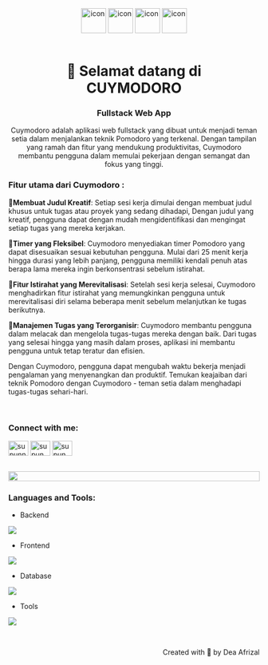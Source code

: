 <div align="center">
  <img src="https://techstack-generator.vercel.app/ts-icon.svg" alt="icon" width="50" height="50" />
  <img src="https://techstack-generator.vercel.app/js-icon.svg" alt="icon"width="50" height="50" />
  <img src="https://techstack-generator.vercel.app/react-icon.svg" alt="icon" width="50" height="50" />
 <img src="https://techstack-generator.vercel.app/mysql-icon.svg" alt="icon" width="50" height="50" />
</div>

<br>

<h1 align="center">👋 Selamat datang di <br>CUYMODORO</h1>
<h3 align="center">Fullstack Web App</h3>
<p align="center">Cuymodoro adalah aplikasi web fullstack yang dibuat untuk menjadi teman setia dalam menjalankan teknik Pomodoro yang terkenal. Dengan tampilan yang ramah dan fitur yang mendukung produktivitas, Cuymodoro membantu pengguna dalam memulai pekerjaan dengan semangat dan fokus yang tinggi.
</p>

<h3>Fitur utama dari Cuymodoro :</h3>

🎈<b>Membuat Judul Kreatif</b>: 
Setiap sesi kerja dimulai dengan membuat judul khusus untuk tugas atau proyek yang sedang dihadapi, Dengan judul yang kreatif, pengguna dapat dengan mudah mengidentifikasi dan mengingat setiap tugas yang mereka kerjakan.

🎈<b>Timer yang Fleksibel</b>: 
Cuymodoro menyediakan timer Pomodoro yang dapat disesuaikan sesuai kebutuhan pengguna. Mulai dari 25 menit kerja hingga durasi yang lebih panjang, pengguna memiliki kendali penuh atas berapa lama mereka ingin berkonsentrasi sebelum istirahat.

🎈<b>Fitur Istirahat yang Merevitalisasi</b>: 
Setelah sesi kerja selesai, Cuymodoro menghadirkan fitur istirahat yang memungkinkan pengguna untuk merevitalisasi diri selama beberapa menit sebelum melanjutkan ke tugas berikutnya.

🎈<b>Manajemen Tugas yang Terorganisir</b>: 
Cuymodoro membantu pengguna dalam melacak dan mengelola tugas-tugas mereka dengan baik. Dari tugas yang selesai hingga yang masih dalam proses, aplikasi ini membantu pengguna untuk tetap teratur dan efisien.

Dengan Cuymodoro, pengguna dapat mengubah waktu bekerja menjadi pengalaman yang menyenangkan dan produktif. Temukan keajaiban dari teknik Pomodoro dengan Cuymodoro - teman setia dalam menghadapi tugas-tugas sehari-hari.

<br/>

<h3 align="left">Connect with me:</h3>
<p align="left">
<a href="https://www.linkedin.com/in/dea-afrizal-a7326457/?originalSubdomain=id" target="blank"><img align="center" src="https://raw.githubusercontent.com/rahuldkjain/github-profile-readme-generator/master/src/images/icons/Social/linked-in-alt.svg" alt="supunnanayakkara" height="30" width="40" /></a>
<a href="https://instagram.com/dea.afrizal" target="blank"><img align="center" src="https://raw.githubusercontent.com/rahuldkjain/github-profile-readme-generator/master/src/images/icons/Social/instagram.svg" alt="supun___lk" height="30" width="40" /></a>
<a href="https://www.youtube.com/@deaafrizal" target="blank"><img align="center" src="https://raw.githubusercontent.com/rahuldkjain/github-profile-readme-generator/master/src/images/icons/Social/youtube.svg" alt="supun nanayakkara" height="30" width="40" /></a>
</p>
<br>

<img src="https://i.imgur.com/dBaSKWF.gif" height="20" width="100%">

<h3 align="left">Languages and Tools:</h3>

- Backend
<p align="left">
  <a href="https://skillicons.dev">
    <img src="https://skillicons.dev/icons?i=php,nodejs" />
  </a>
</p>

- Frontend
<p align="left">
  <a href="https://skillicons.dev">
    <img src="https://skillicons.dev/icons?i=js,react,tailwind" />
  </a>
</p>

- Database
<p align="left">
  <a href="https://skillicons.dev">
    <img src="https://skillicons.dev/icons?i=mysql" />
  </a>
</p>

- Tools
<p align="left">
  <a href="https://skillicons.dev">
    <img src="https://skillicons.dev/icons?i=git,github,idea,vscode,postman" />
  </a>
</p>

<br>
<p align="right" > Created with 🧡 by Dea Afrizal</p>